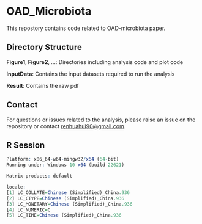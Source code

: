 # OAD_Microbiota

This repostory contains code related to OAD-microbiota paper.

## Directory Structure 

 **Figure1, Figure2**, ...: Directories including analysis code and plot code
 
 **InputData**: Contains the input datasets required to run the analysis

 **Result**: Contains the raw pdf

## Contact  
For questions or issues related to the analysis, please raise an issue on the repository or contact renhuahui90@gmail.com.

## R Session
```R version 4.1.0 (2021-05-18)
Platform: x86_64-w64-mingw32/x64 (64-bit)
Running under: Windows 10 x64 (build 22621)

Matrix products: default

locale:
[1] LC_COLLATE=Chinese (Simplified)_China.936 
[2] LC_CTYPE=Chinese (Simplified)_China.936   
[3] LC_MONETARY=Chinese (Simplified)_China.936
[4] LC_NUMERIC=C                              
[5] LC_TIME=Chinese (Simplified)_China.936   
```

